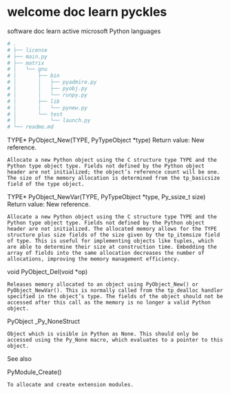 # welcome doc learn pyckles
software doc learn active microsoft Python languages

```python
# .
# ├── license
# ├── main.py
# ├── matrix
# │   └── gnu
# │       ├── bin
# │       │   ├── pyadmire.py
# │       │   ├── pyobj.py
# │       │   └── runpy.py
# │       ├── lib
# │       │   └── pynew.py
# │       └── test
# │           └── launch.py
# └── readme.md

```

TYPE* PyObject_New(TYPE, PyTypeObject *type)
    Return value: New reference.

    Allocate a new Python object using the C structure type TYPE and the Python type object type. Fields not defined by the Python object header are not initialized; the object’s reference count will be one. The size of the memory allocation is determined from the tp_basicsize field of the type object.

TYPE* PyObject_NewVar(TYPE, PyTypeObject *type, Py_ssize_t size)
    Return value: New reference.

    Allocate a new Python object using the C structure type TYPE and the Python type object type. Fields not defined by the Python object header are not initialized. The allocated memory allows for the TYPE structure plus size fields of the size given by the tp_itemsize field of type. This is useful for implementing objects like tuples, which are able to determine their size at construction time. Embedding the array of fields into the same allocation decreases the number of allocations, improving the memory management efficiency.

void PyObject_Del(void *op)

    Releases memory allocated to an object using PyObject_New() or PyObject_NewVar(). This is normally called from the tp_dealloc handler specified in the object’s type. The fields of the object should not be accessed after this call as the memory is no longer a valid Python object.

PyObject _Py_NoneStruct

    Object which is visible in Python as None. This should only be accessed using the Py_None macro, which evaluates to a pointer to this object.

See also

PyModule_Create()

    To allocate and create extension modules.

